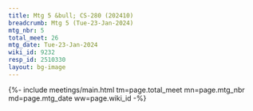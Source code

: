 ```yaml
---
title: Mtg 5 &bull; CS-280 (202410)
breadcrumb: Mtg 5 (Tue-23-Jan-2024)
mtg_nbr: 5
total_meet: 26
mtg_date: Tue-23-Jan-2024
wiki_id: 9232
resp_id: 2510330
layout: bg-image
---
```


{%- include meetings/main.html
    tm=page.total_meet
    mn=page.mtg_nbr
    md=page.mtg_date
    ww=page.wiki_id
-%}
